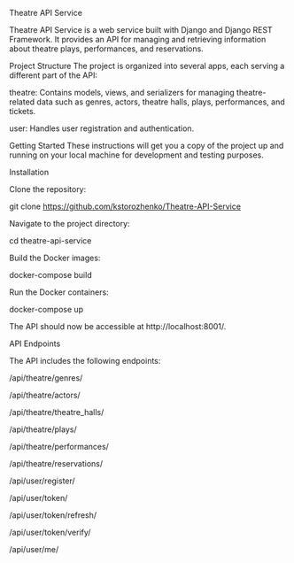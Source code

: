 Theatre API Service

Theatre API Service is a web service built with Django and Django REST Framework.
It provides an API for managing and retrieving information about theatre plays, performances,
and reservations.

Project Structure
The project is organized into several apps, each serving a different part of the API:

theatre: Contains models, views, and serializers for managing theatre-related 
data such as genres, actors, theatre halls, plays, performances, and tickets.

user: Handles user registration and authentication.

Getting Started
These instructions will get you a copy of the project up and running on your local machine for development and testing purposes.

Installation

Clone the repository:

git clone https://github.com/kstorozhenko/Theatre-API-Service

Navigate to the project directory:

cd theatre-api-service

Build the Docker images:

docker-compose build

Run the Docker containers:

docker-compose up

The API should now be accessible at http://localhost:8001/.


API Endpoints

The API includes the following endpoints:


/api/theatre/genres/

/api/theatre/actors/

/api/theatre/theatre_halls/

/api/theatre/plays/

/api/theatre/performances/

/api/theatre/reservations/

/api/user/register/

/api/user/token/

/api/user/token/refresh/

/api/user/token/verify/

/api/user/me/
